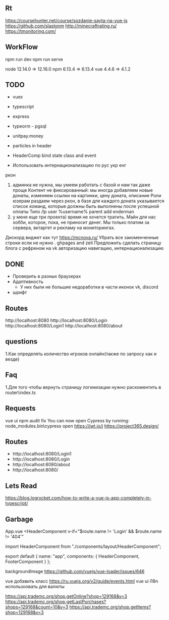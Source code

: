 ## Rt
https://coursehunter.net/course/sozdanie-sayta-na-vue-js
https://github.com/slastonm
http://minecraftrating.ru/
https://tmonitoring.com/

## WorkFlow
npm run dev
npm run serve

node 12.14.0 => 12.16.0
npm 6.13.4 => 6.13.4
vue 4.4.6 => 4.1.2

## TODO

* vuex
* typescript
* express
* typeorm - pgsql
* unitpay.money

* particles in header
* HeaderComp bind state class and event

* Использовать интернационализацию по рус укр енг

ркон

1) админка не нужна, мы умеем работать с базой и нам так даже проще
Контент не фиксированный: мы иногда добавляем новые донаты, изменяем ссылки на картинки, цену доната, описание
Роли юзерам раздаем через ркон, в базе для каждого доната указывается список команд, которые должны быть выполнены после успешной оплаты
Типо /lp user %username% parent add enderman
2) у меня еще три проекта) время не хочется тратить. Майн для нас хобби, которое, пока, не приносит денег. Мы только платим за сервера, вктаргет и рекламу на мониторингах.

Дискорд виджет как тут
  https://mcnova.ru/
Убрать все закоменченные строки если не нужно
.
ghpages and zeit
Предложить сделать страницу блога с рефреном на vk
авторизацию
навигацию, интернационализацию

## DONE

* Проверить в разных браузерах
* Адаптивность
  * У них были не большие недоработки в части иконок vk, discord
* шрифт

## Routes

http://localhost:8080
http://localhost:8080/Login
http://localhost:8080/Login1
http://localhost:8080/about

## questions
1.Как определять количество игроков онлайн(также по запросу как и везде)

## Faq
1.Для того чтобы вернуть страницу логинизации нужно раскоментить в router\index.ts

## Requests
vue ui
npm audit fix
You can now open Cypress by running: node_modules\.bin\cypress open
https://jwt.io/j
https://project365.design/

## Routes
* http://localhost:8080/Login1
* http://localhost:8080/Login
* http://localhost:8080/about
* http://localhost:8080/

## Lets Read

https://blog.logrocket.com/how-to-write-a-vue-js-app-completely-in-typescript/

## Garbage
App.vue
 <HeaderComponent
  v-if="$route.name != 'Login' && $route.name != '404'"
></HeaderComponent> 

import HeaderComponent from "./components/layout/HeaderComponent";

export default {
  name: "app",
  components: {
    HeaderComponent,
    FooterComponent
  }
};

backgroundImage
https://github.com/vuejs/vue-loader/issues/646

vue добавить класс
https://ru.vuejs.org/v2/guide/events.html
vue ui
i18n использоовать для валюты

https://api.trademc.org/shop.getOnline?shop=129168&v=3
https://api.trademc.org/shop.getLastPurchases?shops=129168&count=10&v=3
https://api.trademc.org/shop.getItems?shop=129168&v=3
